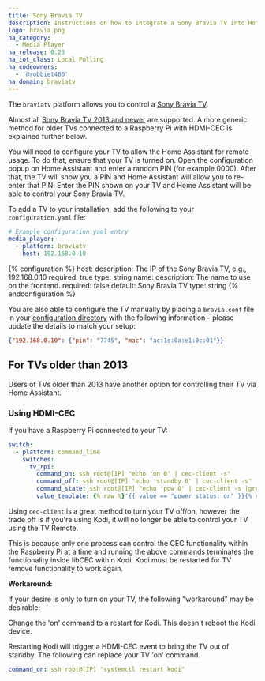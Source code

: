 ```yaml
---
title: Sony Bravia TV
description: Instructions on how to integrate a Sony Bravia TV into Home Assistant.
logo: bravia.png
ha_category:
  - Media Player
ha_release: 0.23
ha_iot_class: Local Polling
ha_codeowners:
  - '@robbiet480'
ha_domain: braviatv
---
```


The `braviatv` platform allows you to control a [Sony Bravia TV](https://www.sony.com/).

Almost all [Sony Bravia TV 2013 and newer](https://info.tvsideview.sony.net/en_ww/home_device.html#bravia) are supported. A more generic method for older TVs connected to a Raspberry Pi with HDMI-CEC is explained further below.

You will need to configure your TV to allow the Home Assistant for remote usage. To do that, ensure that your TV is turned on. Open the configuration popup on Home Assistant and enter a random PIN (for example 0000). After that, the TV will show you a PIN and Home Assistant will allow you to re-enter that PIN. Enter the PIN shown on your TV and Home Assistant will be able to control your Sony Bravia TV.

To add a TV to your installation, add the following to your `configuration.yaml` file:

```yaml
# Example configuration.yaml entry
media_player:
  - platform: braviatv
    host: 192.168.0.10
```

{% configuration %}
host:
  description: The IP of the Sony Bravia TV, e.g., 192.168.0.10
  required: true
  type: string
name:
  description: The name to use on the frontend.
  required: false
  default: Sony Bravia TV
  type: string
{% endconfiguration %}

You are also able to configure the TV manually by placing a `bravia.conf` file in your [configuration directory](/docs/configuration/) with the following information - please update the details to match your setup:

```json
{"192.168.0.10": {"pin": "7745", "mac": "ac:1e:0a:e1:0c:01"}}
```

## For TVs older than 2013

Users of TVs older than 2013 have another option for controlling their TV via Home Assistant.

### Using HDMI-CEC

If you have a Raspberry Pi connected to your TV:

```yaml
switch:
  - platform: command_line
    switches:
      tv_rpi:
        command_on: ssh root@[IP] "echo 'on 0' | cec-client -s"
        command_off: ssh root@[IP] "echo 'standby 0' | cec-client -s"
        command_state: ssh root@[IP] "echo 'pow 0' | cec-client -s |grep 'power status:'"
        value_template: {% raw %}'{{ value == "power status: on" }}{% endraw %}'
```

Using `cec-client` is a great method to turn your TV off/on, however the trade off is if you're using Kodi, it will no longer be able to control your TV using the TV Remote.

This is because only one process can control the CEC functionality within the Raspberry Pi at a time and running the above commands terminates the functionality inside libCEC within Kodi. Kodi must be restarted for TV remove functionality to work again.

**Workaround:**

If your desire is only to turn on your TV, the following "workaround" may be desirable:

Change the 'on' command to a restart for Kodi. This doesn't reboot the Kodi device.

Restarting Kodi will trigger a HDMI-CEC event to bring the TV out of standby. The following can replace your TV 'on' command.

```yaml
command_on: ssh root@[IP] "systemctl restart kodi"
```
